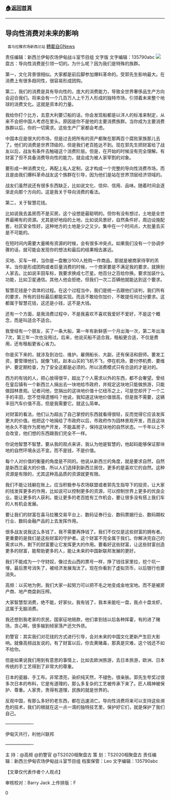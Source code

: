 ###  [:house:返回首頁](https://github.com/ourhimalayas/txt)
---

## 导向性消费对未来的影响
` 喜马拉雅农场新西兰站` [轉載自GNews](https://gnews.org/zh-hans/1326061/)

责任编辑：新西兰伊甸农场伊甸战斗室节目组
文字版
文字编辑：135790abc
![]()![](https://gnews-media-offload.s3.amazonaws.com/wp-content/uploads/2021/06/16012119/5a975c7f6c706.jpeg)
盘古：导向性消费是引领一切的。为什么呢？因为我们是特殊的族群。

第一，文化背景很相似。大家都是前后脚参加爆料革命的。受郭先生影响最大。在消费上有很多趋同性，很容易形成团购。

第二，我们的消费是具有导向性的。庞大的消费能力，导致全世界奢侈品生产方向会迎合我们。将来会有一个几百万人上千万人形成的独特市场，引领着未来整个地球的消费文化。这就是资本的力量。

我给你打个比方，去意大利要订船的话，你会发现船都是以洋人的标准来制定，从来不会把中国人考虑在里头。原因是你不是他的主要消费族群。当你成为主要消费族群以后，你的一切需求。这些生产厂家都会考虑。

中国本应是很大的市场，但是过去把所有的资产都聚在那两百个腐败家族那儿去了。他们的消费是世界顶级的，但是我们老百姓达不到。现在郭先生把财富给了战友以后，战友有条件去触碰这个消费阶层。但是，在开始的时候没有完全理解。有财富了但不具备消费导向性的能力，就会成为被人家宰割的对象。

要形成一种消费文化，再配上私人定制，这才构成一个完整的导向性消费市场，而且是由我们爆料革命战友这个族群在引导，因为他们是站在世界顶层经济领域的。

战友们虽然说还有很多东西缺乏，比如说文化、信仰、信用、品味。随着时间会逐渐走向那个方向的。这是我关于导向消费的看法。

第二，关于智慧花钱。

比如说我去盖房而不是买房。这个设想是最聪明的。但你有没有想过，土地是全世界最稀有的资源。尤其是好地段的土地，比如说风景好，自然条件好，周边设施配套，社区安全性好。这种地方的土地是少之又少。集中在一个时间点，大批量去买是不可能的。

在短时间内需要大量稀有资源的时候，会有很多冲突点。如果我们没有一个协调步骤的话，就可能会发现你的想法和最后的结果相去甚远。

买地、买车一样，当你是一盘散沙100人抢购一件商品，那就是被商家待宰的羔羊。当你是形成团购或者巨量消费的时候，一个商家要是不满足我的要求，就换别人家去。比如说丰田车标，我要求换成七芒星。他百分之百给你换。要求加装什么功能，比如卫星通信。其他人他会拒绝，但我们一次二百辆他就能达到这个要求。

智慧花钱是个具体的过程。在这个过程当中，我们是统一去跟他们谈判，我们所有的要求，所有的目标最后都能实现。而且不敢给你加价，不敢提任何过分要求。这都属于智慧花钱，这还是小钱，这不是大钱。

还有一个方面，是我消费过程中，不是我喜欢不喜欢我爱好不爱好，不是这个概念，而是叫适合不适合。

我曾经有一个朋友，买了一条大船，第一年有新鲜感一个月出海一次，第二年出海7次，第三年一次也没用过。后来，他说买船不适合我，租船更合适，不仅是费用，还有租船更省心省力。

你是买下来的，就涉及到泊位、维护。雇佣船长、大副，还有保洁和厨师。要发工资，要管理他们。就像飞机，赵本山买的飞机不飞，停在机场，要付停机费、要维护、要定期检查，为了安全这都是必须的。所以消费模式只有合适的才是对的。

西方的有钱的人，把心放得很平，超出了个人需求以外的东西，都不会奢望。曾经在皇后镇有一个新西兰人捐出去一块地给市政府，并规定这块地只能做旅游，只能做园林景观。记者问他，您捐出的这块地价值十亿纽币之上，可是您却开了一个二手的丰田，您不觉得遗憾吗？他说，我知道这块地价值很高，但是我不需要，这辆丰田汽车价值不高，但是我需要它。就这么简单。

对财富的看法，他们认为超出了自己掌控的东西就看得很轻，反而觉得它应该发挥更大的价值。他把这个地捐给了市政府以后，市政府作为园林景观开发，而且这块地永久不能作为房地产开发，不能盖房子，保持这块地的自然状态。一千年以上不会改变，他们想的东西跟我们完全不一样。

你说他智慧不智慧，要从我的观点来讲，我认为他是智慧的，他起码能够保证那块地的自然环境永远不变。而不是钱，不是价值。

每个人对价值的衡量的角度是不同的。他说从新西兰的角度，就是要求自然，自然是新西兰最大的价值，所以人们选择到新西兰居住，更多的是喜欢它的自然。这种资源是有限的，尤其这种高品质的资源就更有限。

我们不能让钱躺在账上。应当积极参与农场联盟或者郭先生指导下的投资，让大家的钱发挥更多的作用，比如说可以控制更多的资源，可以控制世界上更多的优良企业。能让更多的人获利。能让更多的老百姓有工作机会，要让很多没有搭上我们车的人有机会发展。

要让我们的财富在喜马拉雅交易平台上、数码证券行业、数码票据行业、数码期权行业、数码金融产品的上去发挥作用。

很多战友说我这么多钱了，我不需要再挣钱了。我们不仅仅是这些财富的拥有者。更重要的是我们是这些财富的守护者。这个财富不完全属于我们。你解决完自己的需求以外，剩下的财富要让它发挥更大的作用。要看好这些财富，让这些财富创造更多的财富，能帮助更多的人，能让未来的中国新联邦发展的更好。

我们不能成为一个守财奴，像过去山西的票号一样，挣了钱往家里拉，挖个坑一埋，最后票号消失了，被经济发展淘汰了。现在你看到了虚拟货币，以后银行也要消失。

高频：以买地为例，我们大家一起努力可以把不毛之地变成金地宝地。而不是被房产商、地产商盘剥压榨。

大家智慧型消费，绝不能，好家伙，我有钱了，我本来能吃一盘，我点十盘龙虾。这属于无脑消费。

我还想到我老家的农民，国家征地赔款，他们拿到钱以后各种挥霍，有的进了赌场，贪心啊，很多输到倾家荡产还欠外债。

豹警官：其实我们对花钱的方式进行引导，会对未来的中国文化更新产生巨大影响。就像高频战友说的，有了财富以后，你去黄赌毒，那真是灾难，这个钱还不如不给你。

但是如果说我们用到有意思的事情上，比如去欧洲旅游，去日本旅游，欧洲、日本传统的手工艺得到了非常大的尊重。

日本的瓷器、手工布。非常漂亮，染织纯天然，不褪色，很亲肤。郭先生夸奖过很多次日本的布料，它是有道理的，那么多复杂的工艺被传承下来了。匠人精神被保护、尊重。人家贵，贵得有道理，民族的就是世界的。

反观中国，有那么多好的老东西，都在迅速消亡。导向性消费将来可以支持这些濒危的技术，我们的根就在这一点一滴的独特技艺里，保护好它们，就是保护了我们自己。

——————-

伊甸灭共行，利他兴联邦

——————-

主    持：@高频 @豹警官 @TS2020相聚盘古
策    划：TS2020相聚盘古
责任编辑：新西兰伊甸农场伊甸战斗室节目组
档案保管：Leo
文字编辑：135790abc

【文章仅代表作者个人观点】

审核校对：Barry Jack
上传排版：F

0
